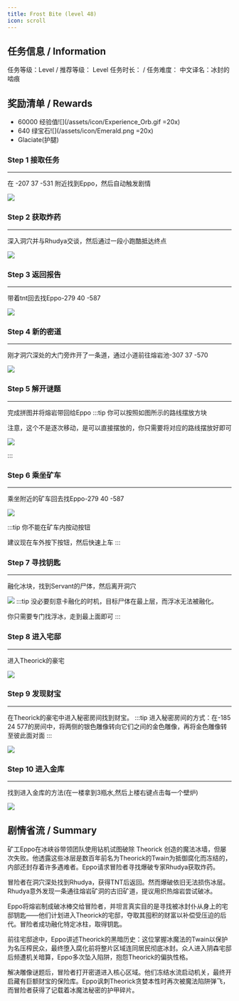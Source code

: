 ```yaml
---
title: Frost Bite (level 48)
icon: scroll
---
```


## 任务信息 / Information
任务等级：Level  / 推荐等级： Level 
任务时长： / 任务难度： 
中文译名：冰封的啮痕

## 奖励清单 / Rewards

+ 60000 经验值![](/assets/icon/Experience_Orb.gif =20x)
+ 640 绿宝石![](/assets/icon/Emerald.png =20x)
+ Glaciate(护腿) 

### Step 1 接取任务
---
在 <CC>-207 37 -531</CC> 附近找到<NPC>Eppo</NPC>，然后自动触发剧情

![](/assets/img/lv48-1.png)

### Step 2 获取炸药
---
深入洞穴并与<NPC>Rhudya</NPC>交谈，然后通过一段小跑酷抵达终点

![](/assets/img/lv48-2.png)

### Step 3 返回报告
---
带着tnt回去找<NPC>Eppo</NPC><CC>-279 40 -587</CC>

![](/assets/img/lv48-3.png)

### Step 4 新的密道
--- 
刚才洞穴深处的大门旁炸开了一条道，通过小道前往熔岩池<CC>-307 37 -570</CC>

![](/assets/img/lv48-4.png)

### Step 5 解开谜题
---
完成拼图并将熔岩带回给<NPC>Eppo</NPC>
:::tip
你可以按照如图所示的路线摆放方块

注意，这个不是逐次移动，是可以直接摆放的，你只需要将对应的路线摆放好即可

![](/assets/img/lv48-5.png)


:::

### Step 6 乘坐矿车
--- 

乘坐附近的矿车回去找<NPC>Eppo</NPC><CC>-279 40 -587</CC>

![](/assets/img/lv48-3.png)

:::tip
你不能在矿车内按动按钮

建议现在车外按下按钮，然后快速上车
:::
### Step 7 寻找钥匙
--- 

融化冰块，找到<NPC>Servant</NPC>的尸体，然后离开洞穴

![](/assets/img/lv48-6.png)
:::tip
没必要刻意卡融化的时机，目标尸体在最上层，而浮冰无法被融化。

你只需要专门找浮冰，走到最上面即可
:::


### Step 8 进入宅邸
--- 
进入Theorick的豪宅

![](/assets/img/lv48-7.png)

### Step 9 发现财宝
--- 
在Theorick的豪宅中进入秘密房间找到财宝。
:::tip
进入秘密房间的方式：在<CC>-185 24 577</CC>的房间中，将两侧的银色雕像转向它们之间的金色雕像，再将金色雕像转至彼此面对面
:::

![](/assets/img/lv48-8.png)

### Step 10 进入金库
--- 
找到进入金库的方法(在一楼拿到3瓶水,然后上楼右键点击每一个壁炉)

![](/assets/img/lv48-9.png)



## 剧情省流 / Summary
矿工Eppo在冰峡谷带领团队使用钻机试图破除 Theorick 创造的魔法冰墙，但屡次失败。他透露这些冰层是数百年前名为Theorick的Twain为抵御腐化而冻结的，内部还封存着许多遇难者。Eppo请求冒险者寻找爆破专家Rhudya获取炸药。

冒险者在洞穴深处找到Rhudya，获得TNT后返回。然而爆破依旧无法损伤冰层。Rhudya意外发现一条通往熔岩矿洞的古旧矿道，提议用炽热熔岩尝试破冰。

Eppo将熔岩制成破冰棒交给冒险者，并坦言真实目的是寻找被冰封仆从身上的宅邸钥匙——他们计划进入Theorick的宅邸，夺取其囤积的财富以补偿受压迫的后代。冒险者成功融化特定冰柱，取得钥匙。

前往宅邸途中，Eppo讲述Theorick的黑暗历史：这位掌握冰魔法的Twain以保护为名压榨民众，最终堕入腐化前将整片区域连同居民彻底冰封。众人进入阴森宅邸后频遭机关暗算，Eppo多次坠入陷阱，抱怨Theorick的偏执性格。

解决雕像谜题后，冒险者打开密道进入核心区域。他们冻结水流启动机关，最终开启藏有巨额财宝的保险库。Eppo讽刺Theorick贪婪本性时再次被魔法陷阱弹飞，而冒险者获得了记载着冰魔法秘密的护甲碎片。